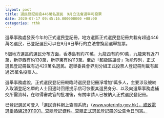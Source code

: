 ```yaml
---
layout: post
title: 選民登記冊逾446萬名選民　9月立法會選舉可投票
date: 2020-07-17 09:45:16.000000000 +08:00
categories: rthk
---
```


選舉事務處發表今年的正式選民登記冊，地方選區正式選民登記冊共載有超過446萬名選民，已登記選民可以在9月6日舉行的立法會換屆選舉投票。

5個地方選區的選民分布方面，香港島有約70萬，九龍西有約60萬，九龍東有近71萬，新界西有約130萬，新界東有約113萬。至於「超級區議會」功能界別，正式選民登記冊載有近420萬名選民。選舉委員會界別分組正式投票人登記冊則載有超過25萬名投票人。

選舉事務處說，正式選民登記冊較臨時選民登記冊淨增加1萬多人，主要涉及被納入取消登記名單的人士因適時回應提示信可恢復其選民身分、以及向選舉事務處補交所需資料，在取得審裁官的批准後，有關申請人已被納入正式選民登記冊。

已登記選民可登入「選民資料網上查閱系統」（www.voterinfo.gov.hk），或致電選舉熱線28911001，查閱登記資料。查閱正式選民登記冊的公告今日刊憲。
